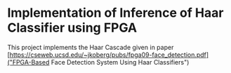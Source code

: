 # Implementation of Inference of Haar Classifier using FPGA
This project implements the Haar Cascade given in paper [https://cseweb.ucsd.edu/~jkoberg/pubs/fpga09-face_detection.pdf]("FPGA-Based Face Detection System Using Haar Classifiers")
